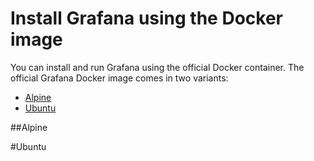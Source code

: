 # Install Grafana using the Docker image
You can install and run Grafana using the official Docker container. 
The official Grafana Docker image comes in two variants: 
- [Alpine](https://github.com/LeoSvalov/GrafanaDocs/README.md#Alpine)
- [Ubuntu](https://github.com/LeoSvalov/GrafanaDocs/README.md#Ubuntu)

##Alpine

#Ubuntu 
